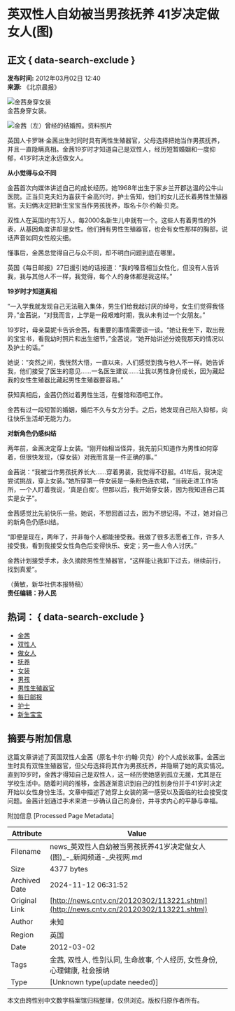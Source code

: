 # 英双性人自幼被当男孩抚养 41岁决定做女人(图)

## 正文 { data-search-exclude }


**发布时间:** 2012年03月02日 12:40  
**来源:** 《北京晨报》  

![金茜身穿女装](http://www.people.com.cn/mediafile/pic/20120229/39/10330653020587537871.jpg)  
金茜身穿女装。

![金茜（左）曾经的结婚照。资料照片](http://www.people.com.cn/mediafile/pic/20120229/82/11526165025102176798.jpg)

英国人卡罗琳·金茜出生时同时具有两性生殖器官，父母选择把她当作男孩抚养，并且一直隐瞒真相。金茜19岁时才知道自己是双性人，经历短暂婚姻和一度抑郁，41岁时决定永远做女人。

**从小觉得与众不同**

金茜首次向媒体讲述自己的成长经历。她1968年出生于家乡兰开郡达温的公牛山医院。正当贝克夫妇为喜获千金高兴时，护士告知，他们的女儿还长着男性生殖器官。夫妇俩决定把新生宝宝当作男孩抚养，取名卡尔·约翰·贝克。

双性人在英国约有3万人，每2000名新生儿中就有一个。这些人有着男性的外表，从基因角度讲却是女性。他们拥有男性生殖器官，也会有女性那样的胸部，说话声音如同女性般尖细。

懂事后，金茜总觉得自己与众不同，却不明白问题到底在哪里。

英国《每日邮报》27日援引她的话报道：“我的嗓音相当女性化，但没有人告诉我，我与其他人不一样，我觉得，每个人的身体都是我这样。”

**19岁时才知道真相**

“一入学我就发现自己无法融入集体，男生们给我起讨厌的绰号，女生们觉得我怪异，”金茜说，“对我而言，上学是一段艰难时期，我从未有过一个女朋友。”

19岁时，母亲莫妮卡告诉金茜，有重要的事情需要谈一谈。“她让我坐下，取出我的宝宝书，看我幼时照片和出生细节，”金茜说，“她开始讲述分娩我那天的情况以及护士的话。”

她说：“突然之间，我恍然大悟，一直以来，人们感觉到我与他人不一样。她告诉我，他们接受了医生的意见……一名医生建议……让我以男性身份成长，因为藏起我的女性生殖器比藏起男性生殖器要容易。”

获知真相后，金茜仍然过着男性生活，在餐馆和酒吧工作。

金茜有过一段短暂的婚姻，婚后不久与女方分手。之后，她发现自己陷入抑郁，向往快乐生活却无能为力。

**对新角色仍感纠结**

两年前，金茜决定穿上女装。“刚开始相当怪异，我先前只知道作为男性如何穿着，但很快发现，（穿女装）对我而言是一件正确的事。”

金茜说：“我被当作男孩抚养长大……穿着男装，我觉得不舒服。41年后，我决定尝试挑战，穿上女装。”她所穿第一件女装是一条粉色连衣裙，“当我走进工作场所，一个人盯着我说，‘真是白痴’。但那以后，我开始穿女装，因为我知道自己其实是女子”。

金茜感觉比先前快乐一些。她说，不想回首过去，因为不想记得。不过，她对自己的新角色仍感纠结。

“即便是现在，两年了，并非每个人都能接受我。我做了很多志愿者工作，许多人接受我，看到我接受女性角色后变得快乐、安定；另一些人令人讨厌。”

金茜计划接受手术，永久摘除男性生殖器官，“这样能让我卸下过去，继续前行，找到真爱”。

（黄敏，新华社供本报特稿）  
**责任编辑：孙人民**

## 热词： { data-search-exclude }

- [金茜](http://so.cntv.cn/search.php?qtext=金茜&sid=0000&pid=0000)
- [双性人](http://so.cntv.cn/search.php?qtext=双性人&sid=0000&pid=0000)
- [做女人](http://so.cntv.cn/search.php?qtext=做女人&sid=0000&pid=0000)
- [抚养](http://so.cntv.cn/search.php?qtext=抚养&sid=0000&pid=0000)
- [女装](http://so.cntv.cn/search.php?qtext=女装&sid=0000&pid=0000)
- [男孩](http://so.cntv.cn/search.php?qtext=男孩&sid=0000&pid=0000)
- [男性生殖器官](http://so.cntv.cn/search.php?qtext=男性生殖器官&sid=0000&pid=0000)
- [每日邮报](http://so.cntv.cn/search.php?qtext=每日邮报&sid=0000&pid=0000)
- [护士](http://so.cntv.cn/search.php?qtext=护士&sid=0000&pid=0000)
- [新生宝宝](http://so.cntv.cn/search.php?qtext=新生宝宝&sid=0000&pid=0000)

## 摘要与附加信息

<!-- tcd_abstract -->
这篇文章讲述了英国双性人金茜（原名卡尔·约翰·贝克）的个人成长故事。金茜出生时具有双性生殖器官，但父母选择将其作为男孩抚养，并隐瞒了她的真实情况。直到19岁时，金茜才得知自己是双性人，这一经历使她感到孤立无援，尤其是在学校生活中。随着时间的推移，金茜逐渐意识到自己的性别身份并于41岁时决定开始以女性身份生活。文章中描述了她穿上女装的第一感受以及面临的社会接受度问题。金茜计划通过手术来进一步确认自己的身份，并寻求内心的平静与幸福。
<!-- tcd_abstract_end -->

附加信息 [Processed Page Metadata]

| Attribute       | Value                                  |
|-----------------|----------------------------------------|
| Filename        | news_英双性人自幼被当男孩抚养41岁决定做女人(图)_-_新闻频道-_央视网.md                             |
| Size            | 4377 bytes                           |
| Archived Date   | 2024-11-12 06:31:52                             |
| Original Link   | [http://news.cntv.cn/20120302/113221.shtml](http://news.cntv.cn/20120302/113221.shtml)                       |
| Author          | 未知                               |
| Region          | 英国                               |
| Date            | 2012-03-02                                 |
| Tags            | 金茜, 双性人, 性别认同, 生命故事, 个人经历, 女性身份, 心理健康, 社会接纳                                 |
| Type            | [Unknown type(update needed)]                                 |
<!-- tcd_table_end -->

本文由跨性别中文数字档案馆归档整理，仅供浏览。版权归原作者所有。
